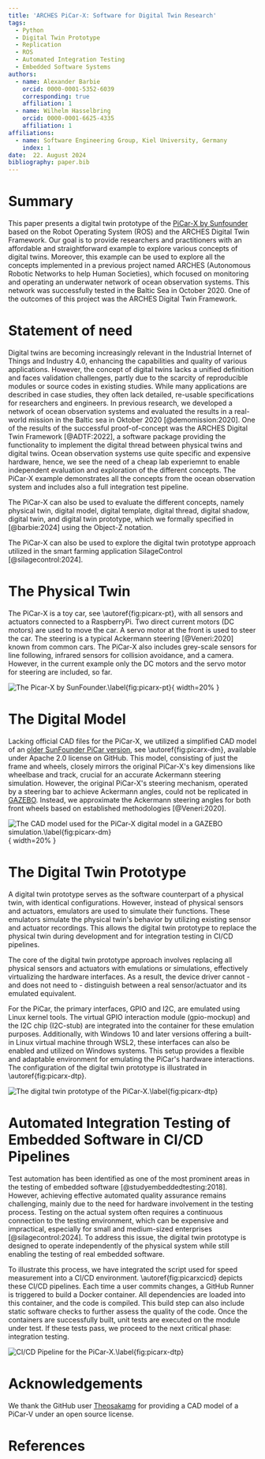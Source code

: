 ```yaml
---
title: 'ARCHES PiCar-X: Software for Digital Twin Research'
tags:
  - Python
  - Digital Twin Prototype
  - Replication
  - ROS
  - Automated Integration Testing
  - Embedded Software Systems
authors:
  - name: Alexander Barbie
    orcid: 0000-0001-5352-6039
    corresponding: true
    affiliation: 1
  - name: Wilhelm Hasselbring
    orcid: 0000-0001-6625-4335
    affiliation: 1
affiliations:
  - name: Software Engineering Group, Kiel University, Germany
    index: 1
date:  22. August 2024
bibliography: paper.bib
---
```


# Summary
This paper presents a digital twin prototype of the [PiCar-X by Sunfounder](https://sunfounder.com) based on the Robot Operating System (ROS) and the ARCHES Digital Twin Framework. Our goal is to provide researchers and practitioners with an affordable and straightforward example to explore various concepts of digital twins. Moreover, this example can be used to explore all the concepts implemented in a previous project named ARCHES (Autonomous Robotic Networks to help Human Societies), which focused on monitoring and operating an underwater network of ocean observation systems. This network was successfully tested in the Baltic Sea in October 2020. One of the outcomes of this project was the ARCHES Digital Twin Framework.

# Statement of need
Digital twins are becoming increasingly relevant in the Industrial Internet of Things and Industry 4.0, enhancing the capabilities and quality of various applications. However, the concept of digital twins lacks a unified definition and faces validation challenges, partly due to the scarcity of reproducible modules or source codes in existing studies. While many applications are described in case studies, they often lack detailed, re-usable specifications for researchers and engineers.
In previous research, we developed a network of ocean observation systems and evaluated the results in a real-world mission in the Baltic sea in Oktober 2020 [@demomission:2020]. One of the results of the successful proof-of-concept was the ARCHES Digital Twin Framework [@ADTF:2022], a software package providing the functionality to implement the digital thread between physical twins and digital twins.
Ocean observation systems use quite specific and expensive hardware, hence, we see the need of a cheap lab experiemnt to enable independent evaluation and exploration of the different concepts. The PiCar-X example demonstrates all the concepts from the ocean observation system and includes also a full integration test pipeline. 

The PiCar-X can also be used to evaluate the different concepts, namely physical twin, digital model, digital template, digital thread, digital shadow, digital twin, and digital twin prototype, which we formally specified in [@barbie:2024] using the Object-Z notation.

The PiCar-X can also be used to explore the digital twin prototype approach utilized in the smart farming application SilageControl [@silagecontrol:2024].

# The Physical Twin
The PiCar-X is a toy car, see \autoref{fig:picarx-pt}, with all sensors and actuators connected to a RaspberryPi. Two direct current motors (DC motors) are used to move the car. A servo motor at the front is used to steer the car. The steering is a typical Ackermann steering [@Veneri:2020] known from common cars. The PiCar-X also includes grey-scale sensors for line following, infrared sensors for collision avoidance, and a camera. However, in the current example only the DC motors and the servo motor for steering are included, so far. 

![The Picar-X by SunFounder.\label{fig:picarx-pt}](..\docs\img\picarx-pt.jpg){ width=20% }


# The Digital Model
Lacking official CAD files for the PiCar-X, we utilized a simplified CAD model of an [older SunFounder PiCar version](https://github.com/Theosakamg/PiCar_Hardware), see \autoref{fig:picarx-dm}, available under Apache 2.0 license on GitHub. This model, consisting of just the frame and wheels, closely mirrors the original PiCar-X's key dimensions like wheelbase and track, crucial for an accurate Ackermann steering simulation. However, the original PiCar-X's steering mechanism, operated by a steering bar to achieve Ackermann angles, could not be replicated in [GAZEBO](https://gazebosim.org/). Instead, we approximate the Ackermann steering angles for both front wheels based on established methodologies [@Veneri:2020].

![The CAD model used for the PiCar-X digital model in a GAZEBO simulation.\label{fig:picarx-dm}](../docs/img/picarx-dm.jpg){ width=20% }


# The Digital Twin Prototype
A digital twin prototype serves as the software counterpart of a physical twin, with identical configurations. However, instead of physical sensors and actuators, emulators are used to simulate their functions. These emulators simulate the physical twin's behavior by utilizing existing sensor and actuator recordings. This allows the digital twin prototype to replace the physical twin during development and for integration testing in CI/CD pipelines.

The core of the digital twin prototype approach involves replacing all physical sensors and actuators with emulations or simulations, effectively virtualizing the hardware interfaces. As a result, the device driver cannot - and does not need to - distinguish between a real sensor/actuator and its emulated equivalent.

For the PiCar, the primary interfaces, GPIO and I2C, are emulated using Linux kernel tools. The virtual GPIO interaction module (gpio-mockup) and the I2C chip (I2C-stub) are integrated into the container for these emulation purposes. Additionally, with Windows 10 and later versions offering a built-in Linux virtual machine through WSL2, these interfaces can also be enabled and utilized on Windows systems. This setup provides a flexible and adaptable environment for emulating the PiCar's hardware interactions. The configuration of the digital twin prototype is illustrated in \autoref{fig:picarx-dtp}.

![The digital twin prototype of the PiCar-X.\label{fig:picarx-dtp}](../docs/img/picarx-dtp.jpg)


# Automated Integration Testing of Embedded Software in CI/CD Pipelines
Test automation has been identified as one of the most prominent areas in the testing of embedded software [@studyembeddedtesting:2018]. However, achieving effective automated quality assurance remains challenging, mainly due to the need for hardware involvement in the testing process. Testing on the actual system often requires a continuous connection to the testing environment, which can be expensive and impractical, especially for small and medium-sized enterprises [@silagecontrol:2024]. To address this issue, the digital twin prototype is designed to operate independently of the physical system while still enabling the testing of real embedded software.

To illustrate this process, we have integrated the script used for speed measurement into a CI/CD environment. \autoref{fig:picarxcicd} depicts these CI/CD pipelines. Each time a user commits changes, a GitHub Runner is triggered to build a Docker container. All dependencies are loaded into this container, and the code is compiled. This build step can also include static software checks to further assess the quality of the code. Once the containers are successfully built, unit tests are executed on the module under test. If these tests pass, we proceed to the next critical phase: integration testing.

![CI/CD Pipeline for the PiCar-X.\label{fig:picarx-dtp}](../docs/img/picarx-cicd.svg)


# Acknowledgements
We thank the GitHub user [Theosakamg]((https://github.com/Theosakamg)) for providing a CAD model of a PiCar-V under an open source license.


# References
